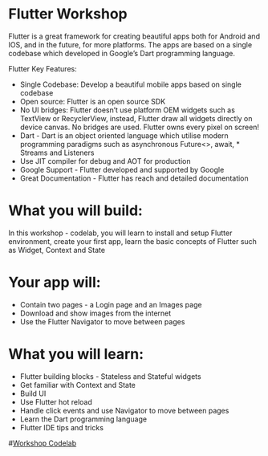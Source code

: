 # Flutter Workshop
Flutter is a great framework for creating beautiful apps both for Android and IOS, and in the future, for more platforms. 
The apps are based on a single codebase which developed in Google’s Dart programming language. 

Flutter Key Features:
* Single Codebase: Develop a beautiful mobile apps based on single codebase 
* Open source: Flutter is an open source SDK
* No UI bridges: Flutter doesn’t use platform OEM widgets such as TextView or RecyclerView, instead, Flutter draw all widgets directly on device canvas. No bridges are used. Flutter owns every pixel on screen!
* Dart - Dart is an object oriented language which utilise modern programming paradigms such as asynchronous Future<>, await, * Streams and Listeners
* Use JIT compiler for debug and AOT for production
* Google Support - Flutter developed and supported by Google 
* Great Documentation - Flutter has reach and detailed documentation 

# What you will build:
In this workshop - codelab, you will learn to install and setup Flutter environment,  create your first app, learn the basic concepts of Flutter such as Widget, Context and State

# Your app will: 
* Contain two pages - a Login page and an Images page
* Download and show images from the internet
* Use the Flutter Navigator to move between pages

# What you will learn:
* Flutter building blocks - Stateless and Stateful widgets
* Get familiar with Context and State
* Build UI 
* Use Flutter hot reload 
* Handle click events and use Navigator to move between pages
* Learn the Dart programming language
* Flutter IDE tips and tricks

#[Workshop Codelab](https://github.com/moti0375/flutter_workshop/tree/master/docs/codelab/#0)
